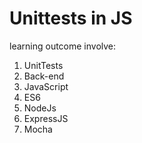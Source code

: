 # Unittests in JS

learning outcome involve:
1. UnitTests
2. Back-end
3. JavaScript
4. ES6
5. NodeJs
6. ExpressJS
7. Mocha